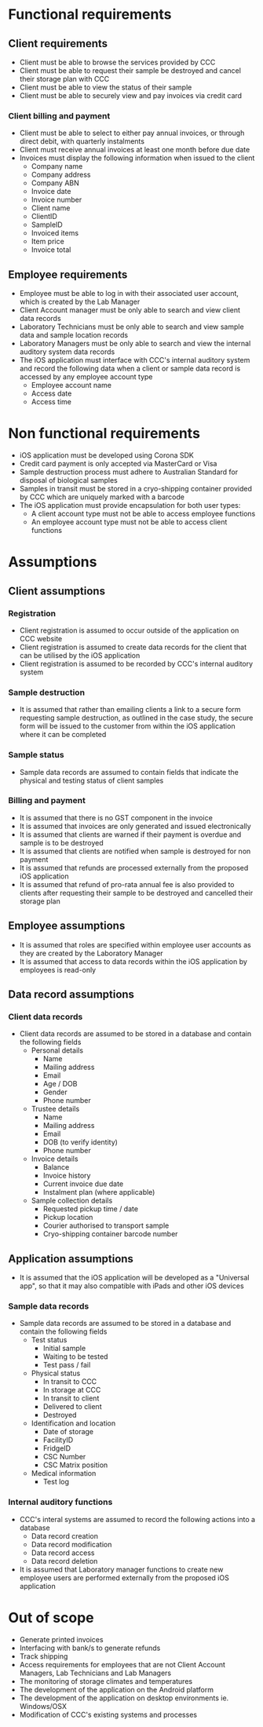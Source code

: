 # Functional requirements

## Client requirements

- Client must be able to browse the services provided by CCC
- Client must be able to request their sample be destroyed and cancel their storage plan with CCC
- Client must be able to view the status of their sample
- Client must be able to securely view and pay invoices via credit card

### Client billing and payment

- Client must be able to select to either pay annual invoices, or through direct debit, with quarterly instalments
- Client must receive annual invoices at least one month before due date
- Invoices must display the following information when issued to the client
	- Company name
	- Company address
	- Company ABN
	- Invoice date
	- Invoice number
	- Client name
	- ClientID
	- SampleID
	- Invoiced items
	- Item price
	- Invoice total

## Employee requirements

- Employee must be able to log in with their associated user account, which is created by the Lab Manager
- Client Account manager must be only able to search and view client data records
- Laboratory Technicians must be only able to search and view sample data and sample location records
- Laboratory Managers must be only able to search and view the internal auditory system data records
- The iOS application must interface with CCC's internal auditory system and record the following data when a client or sample data record is accessed by any employee account type
	- Employee account name
	- Access date
	- Access time

# Non functional requirements

- iOS application must be developed using Corona SDK
- Credit card payment is only accepted via MasterCard or Visa
- Sample destruction process must adhere to Australian Standard for disposal of biological samples
- Samples in transit must be stored in a cryo-shipping container provided by CCC which are uniquely marked with a barcode
- The iOS application must provide encapsulation for both user types:
	- A client account type must not be able to access employee functions
	- An employee account type must not be able to access client functions

# Assumptions

## Client assumptions

### Registration

- Client registration is assumed to occur outside of the application on CCC website
- Client registration is assumed to create data records for the client that can be utilised by the iOS application
- Client registration is assumed to be recorded by CCC's internal auditory system

### Sample destruction

- It is assumed that rather than emailing clients a link to a secure form requesting sample destruction, as outlined in the case study, the secure form will be issued to the customer from within the iOS application where it can be completed

### Sample status

- Sample data records are assumed to contain fields that indicate the physical and testing status of client samples

### Billing and payment

- It is assumed that there is no GST component in the invoice
- It is assumed that invoices are only generated and issued electronically
- It is assumed that clients are warned if their payment is overdue and sample is to be destroyed
- It is assumed that clients are notified when sample is destroyed for non payment
- It is assumed that refunds are processed externally from the proposed iOS application
- It is assumed that refund of pro-rata annual fee is also provided to clients after requesting their sample to be destroyed and cancelled their storage plan

## Employee assumptions

- It is assumed that roles are specified within employee user accounts as they are created by the Laboratory Manager
- It is assumed that access to data records within the iOS application by employees is read-only

## Data record assumptions

### Client data records

- Client data records are assumed to be stored in a database and contain the following fields
	- Personal details
		- Name
		- Mailing address
		- Email
		- Age / DOB
		- Gender
		- Phone number
	- Trustee details
		- Name
		- Mailing address
		- Email
		- DOB (to verify identity)
		- Phone number
	- Invoice details
		- Balance
		- Invoice history
		- Current invoice due date
		- Instalment plan (where applicable)
	- Sample collection details
		- Requested pickup time / date
		- Pickup location
		- Courier authorised to transport sample
		- Cryo-shipping container barcode number

## Application assumptions

- It is assumed that the iOS application will be developed as a "Universal app", so that it may also compatible with iPads and other iOS devices

### Sample data records

- Sample data records are assumed to be stored in a database and contain the following fields
	- Test status
		- Initial sample
		- Waiting to be tested
		- Test pass / fail
	- Physical status
		- In transit to CCC
		- In storage at CCC
		- In transit to client
		- Delivered to client
		- Destroyed
	- Identification and location
		- Date of storage
		- FacilityID
		- FridgeID
		- CSC Number
		- CSC Matrix position
	- Medical information
		- Test log

### Internal auditory functions

- CCC's interal systems are assumed to record the following actions into a database
	- Data record creation
	- Data record modification
	- Data record access
	- Data record deletion
- It is assumed that Laboratory manager functions to create new employee users are performed externally from the proposed iOS application

# Out of scope

- Generate printed invoices
- Interfacing with bank/s to generate refunds
- Track shipping
- Access requirements for employees that are not Client Account Managers, Lab Technicians and Lab Managers
- The monitoring of storage climates and temperatures
- The development of the application on the Android platform
- The development of the application on desktop environments ie. Windows/OSX
- Modification of CCC's existing systems and processes
